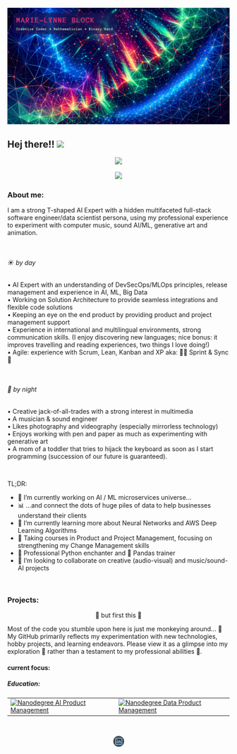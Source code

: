 ![GitHub ReadMe Header](https://github.com/MarieLynneBlock/MarieLynneBlock/blob/master/img/header.png)
## Hej there!! <img src="https://media.giphy.com/media/hvRJCLFzcasrR4ia7z/giphy.gif" width="30px">

<!-- Stats Dashboard -->
<p align="center">
  <a href="https://git.io/streak-stats" target="_blank">
    <img src="https://streak-stats.demolab.com?user=MarieLynneBlock&theme=nord&border_radius=5" />
  </a>
</p>

<!-- todo: design top language Dashboard -->

<!-- Visitors badge -->
<p align="center">
  <a href="https://visitorbadge.io/status?path=https%3A%2F%2Fgithub.com%2FMarieLynneBlock">
    <img src="https://api.visitorbadge.io/api/visitors?path=https%3A%2F%2Fgithub.com%2FMarieLynneBlock&label=visitors&labelColor=%232d3440&countColor=%2380a0c0&style=flat-square" />
  </a>
</p>


### About me:     
I am a strong T-shaped AI Expert with a hidden multifaceted full-stack software engineer/data scientist persona, using my professional experience to experiment with computer music, sound AI/ML, generative art and animation.

<br/>

###### :sunny: by day
• AI Expert with an understanding of DevSecOps/MLOps principles, release management and experience in AI, ML, Big Data\
• Working on Solution Architecture to provide seamless integrations and flexible code solutions\
• Keeping an eye on the end product by providing product and project management support\
• Experience in international and multilingual environments, strong communication skills. (I enjoy discovering new languages; nice bonus: it improves travelling and reading experiences, two things I love doing!)\
• Agile: experience with Scrum, Lean, Kanban and XP aka: 🏃‍♂️ Sprint & Sync 🔄

<br> 

###### :first_quarter_moon_with_face: by night
• Creative jack-of-all-trades with a strong interest in multimedia\
• A musician & sound engineer\
• Likes photography and videography (especially mirrorless technology)\
• Enjoys working with pen and paper as much as experimenting with generative art\
• A mom of a toddler that tries to hijack the keyboard as soon as I start programming (succession of our future is guaranteed).

</br>

TL;DR:
- 🔭 I’m currently working on AI / ML microservices universe...
- 📊 ...and connect the dots of huge piles of data to help businesses understand their clients
- 🌱 I’m currently learning more about Neural Networks and AWS Deep Learning Algorithms
- 🚀 Taking courses in Product and Project Management, focusing on strengthening my Change Management skills
- 🐍 Professional Python enchanter and 🐼 Pandas trainer
- 👯 I’m looking to collaborate on creative (audio-visual) and music/sound-AI projects

<br>

<!-- projects -->
### Projects:
<p align="center">
   🚧 but first this 🚧
</p>
Most of the code you stumble upon here is just me monkeying around... 🐒 <br>
My GitHub primarily reflects my experimentation with new technologies, hobby projects, and learning endeavors. Please view it as a glimpse into my exploration 🧪 rather than a testament to my professional abilities 🦸.

#### current focus:
##### Education:

<!-- repositories where I work on at the moment based on courses or books -->
<table align="center">
  <tr>
    <td>
      <a href="https://github.com/MarieLynneBlock/nanodegree_AI-product-management">
         <img src="https://github-readme-stats.vercel.app/api/pin/?username=MarieLynneBlock&repo=nanodegree_AI-product-management&bg_color=30,%232E3440,%234C566A&title_color=%23D8DEE9&text_color=%23E5E9F0&icon_color=%2388C0D0" alt="Nanodegree AI Product Management">
      </a>
    </td>
    <td>
      <a href="https://github.com/MarieLynneBlock/nanodegree_data-product-management">
         <img src="https://github-readme-stats.vercel.app/api/pin/?username=MarieLynneBlock&repo=nanodegree_data-product-management&bg_color=30,%232E3440,%234C566A&title_color=%23D8DEE9&text_color=%23E5E9F0&icon_color=%2388C0D0" alt="Nanodegree Data Product Management">
      </a>
    </td>
  </tr>
</table>

<br>

<!-- Social Buttons -->
<p align="center">
  <a href="https://www.linkedin.com/in/marielynneblock/">
    <img src="img/readme_social-linkedin-round-logo.png" alt="LinkedIn Link">
  </a>
</p>

<!--
<p align = "center">
  <img src = "https://github-readme-stats.vercel.app/api?username=MarieLynneBlock&show_icons=true&theme=dracula&line_height=40&bg_color=506487&title_color=F19FAC">
  <img src = "https://github-readme-stats.vercel.app/api/top-langs/?username=MarieLynneBlock&hide_langs_below=12.5&theme=dracula&bg_color=506487&title_color=F19FAC">
</p>
-->

<br>

<!--
If you like what I do, maybe consider supporting me (buy me a coffee):
<script type="text/javascript" src="https://cdnjs.buymeacoffee.com/1.0.0/button.prod.min.js" data-name="bmc-button" data-slug="IniMiniMunchkin" data-color="#2e3440" data-emoji="🚀"  data-font="Poppins" data-text="support my work" data-outline-color="#ffffff" data-font-color="#ffffff" data-coffee-color="#FFDD00" ></script>

-->


<!--
**MarieLynneBlock/MarieLynneBlock** is a ✨ _special_ ✨ repository because its `README.md` (this file) appears on your GitHub profile.

Here are some ideas to get you started:

- 🔭 I’m currently working on ...
- 🌱 I’m currently learning ...
- 👯 I’m looking to collaborate on ...
- 🤔 I’m looking for help with ...
- 💬 Ask me about ...
- 📫 How to reach me: ...
- 😄 Pronouns: ...
- ⚡ Fun fact: ...



- :nerd_face: **stack**
  * professional: Java 6 & Java 8, Java EE 7, Weblogic 11 & 12, Struts 1.2, JavaScript, HTML, CSS and SQL // .NET & OutSystems
  * free time: MEAN and MERN stack, 

-->
